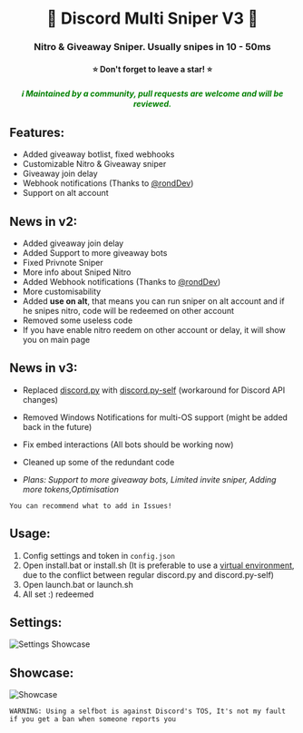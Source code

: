 <h1 align="center">💫 Discord Multi Sniper V3 💫</h1>
<h3 align="center">Nitro & Giveaway Sniper. Usually snipes in 10 - 50ms</h3>
<h4 align="center">⭐ Don't forget to leave a star! ⭐</h4>
<h5 align="center" style="color: green;">ℹ️ Maintained by a community, pull requests are welcome and will be reviewed.</h4>

## Features:

- Added giveaway botlist, fixed webhooks
- Customizable Nitro & Giveaway sniper
- Giveaway join delay
- Webhook notifications (Thanks to [@rondDev](https://github.com/rondDev))
- Support on alt account

## News in v2:

- Added giveaway join delay
- Added Support to more giveaway bots
- Fixed Privnote Sniper
- More info about Sniped Nitro
- Added Webhook notifications (Thanks to [@rondDev](https://github.com/rondDev))
- More customisability
- Added **use on alt**, that means you can run sniper on alt account and if he snipes nitro, code will be redeemed on other account
- Removed some useless code
- If you have enable nitro reedem on other account or delay, it will show you on main page

## News in v3:

- Replaced [discord.py](https://github.com/Rapptz/discord.py) with [discord.py-self](https://github.com/dolfies/discord.py-self) (workaround for Discord API changes)
- Removed Windows Notifications for multi-OS support (might be added back in the future)
- Fix embed interactions (All bots should be working now)
- Cleaned up some of the redundant code

- _Plans: Support to more giveaway bots, Limited invite sniper, Adding more tokens,Optimisation_

`You can recommend what to add in Issues!`

## Usage:

1. Config settings and token in `config.json`
2. Open install.bat or install.sh (It is preferable to use a [virtual environment](https://docs.python.org/3/library/venv.html), due to the conflict between regular discord.py and discord.py-self)
3. Open launch.bat or launch.sh
4. All set :)
redeemed
## Settings:

![Settings Showcase](https://i.imgur.com/Bxe3s1Q.png)

## Showcase:

![Showcase](https://i.imgur.com/iEq1pLO.png)

`WARNING: Using a selfbot is against Discord's TOS, It's not my fault if you get a ban when someone reports you`
